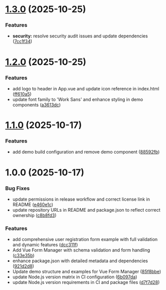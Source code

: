# [1.3.0](https://github.com/TheOluwafemi/vue-form-manager/compare/v1.2.0...v1.3.0) (2025-10-25)


### Features

* **security:** resolve security audit issues and update dependencies ([7cc1f34](https://github.com/TheOluwafemi/vue-form-manager/commit/7cc1f34e3eeb3a86acdb8688cdd0da0ea5b03939))

# [1.2.0](https://github.com/TheOluwafemi/vue-form-manager/compare/v1.1.0...v1.2.0) (2025-10-25)


### Features

* add logo to header in App.vue and update icon reference in index.html ([ff610a5](https://github.com/TheOluwafemi/vue-form-manager/commit/ff610a538f185f62574e612ed467275d244487e8))
* update font family to 'Work Sans' and enhance styling in demo components ([a3613dc](https://github.com/TheOluwafemi/vue-form-manager/commit/a3613dc2fdd27cb2bc267fd3486be9fca2ab7637))

# [1.1.0](https://github.com/TheOluwafemi/vue-form-manager/compare/v1.0.0...v1.1.0) (2025-10-17)


### Features

* add demo build configuration and remove demo component ([88592fb](https://github.com/TheOluwafemi/vue-form-manager/commit/88592fb338ba4aaff14459e3ad4d46d94a568217))

# 1.0.0 (2025-10-17)


### Bug Fixes

* update permissions in release workflow and correct license link in README ([e460e1c](https://github.com/TheOluwafemi/vue-form-manager/commit/e460e1cae721a053e3183918e1397cb5ce4439f6))
* update repository URLs in README and package.json to reflect correct ownership ([c8b8fd3](https://github.com/TheOluwafemi/vue-form-manager/commit/c8b8fd34395700e9d787d819cfbaf285bd334d41))


### Features

* add comprehensive user registration form example with full validation and dynamic features ([dcc311f](https://github.com/TheOluwafemi/vue-form-manager/commit/dcc311f5efdd643b4a15f2404aa0959f2eac11f9))
* Add Vue Form Manager with schema validation and form handling ([c33e35b](https://github.com/TheOluwafemi/vue-form-manager/commit/c33e35b4af84e45bb71d045eeb08fc0d3477b84f))
* enhance package.json with detailed metadata and dependencies ([921d2d8](https://github.com/TheOluwafemi/vue-form-manager/commit/921d2d8348e0d6b5180dfc7ff60cbca2fe61d2e6))
* Update demo structure and examples for Vue Form Manager ([85f8bbe](https://github.com/TheOluwafemi/vue-form-manager/commit/85f8bbeb188dfa423a1882bbca0c1e99bafeee61))
* update Node.js version matrix in CI configuration ([6b097da](https://github.com/TheOluwafemi/vue-form-manager/commit/6b097da902200f3fd78cfdf354888d55ca70cf29))
* update Node.js version requirements in CI and package files ([d7f7d28](https://github.com/TheOluwafemi/vue-form-manager/commit/d7f7d28469e0b1d32eb7556a2b864f39940499fe))
